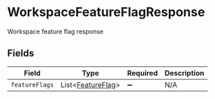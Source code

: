 # WorkspaceFeatureFlagResponse

Workspace feature flag response


## Fields

| Field                                                   | Type                                                    | Required                                                | Description                                             |
| ------------------------------------------------------- | ------------------------------------------------------- | ------------------------------------------------------- | ------------------------------------------------------- |
| `featureFlags`                                          | List<[FeatureFlag](../../models/shared/FeatureFlag.md)> | :heavy_minus_sign:                                      | N/A                                                     |